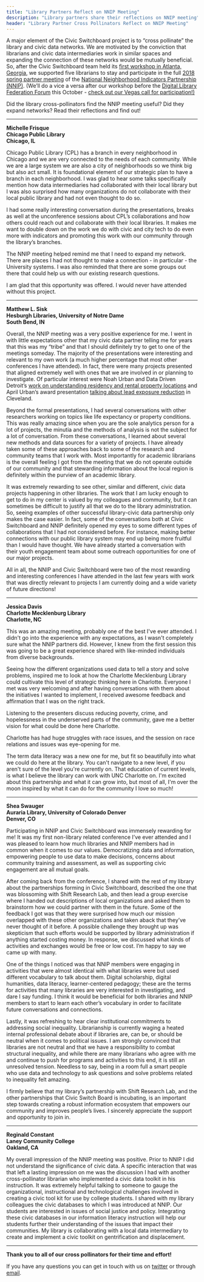```yaml
---
title: "Library Partners Reflect on NNIP Meeting"
description: "Library partners share their reflections on NNIP meeting"
header: "Library Partner Cross Pollinators Reflect on NNIP Meeting"
---
```


A major element of the Civic Switchboard project is to “cross pollinate” the library and civic data networks. We are motivated by the conviction that librarians and civic data intermediaries work in similar spaces and expanding the connection of these networks would be mutually beneficial. So, after the Civic Switchboard team held its [first workshop in Atlanta, Georgia](https://civic-switchboard.github.io/updates/post_8), we supported five librarians to stay and participate in the full [2018 spring partner meeting](https://www.neighborhoodindicators.org/activities/meetings/nnip-partnership-meeting-may-2018) of the [National Neighborhood Indicators Partnership (NNIP)](https://www.neighborhoodindicators.org/about-nnip/nnip-concept). (We’ll do a vice a versa after our workshop before the [Digital Library Federation Forum](https://forum2018.diglib.org/) this October - [check out our Vegas call for participation!)](https://civic-switchboard.github.io/updates/post_7)


Did the library cross-pollinators find the NNIP meeting useful?  Did they expand networks?  Read their reflections and find out! 

***

**Michelle Frisque**   
**Chicago Public Library**  
**Chicago, IL**


Chicago Public Library (CPL) has a branch in every neighborhood in Chicago and we are very connected to the needs of each community. While we are a large system we are also a city of neighborhoods so we think big but also act small.  It is foundational element of our strategic plan to have a branch in each neighborhood. I was glad to hear some talks specifically mention how data intermediaries had  collaborated with their local library but I was also surprised how many organizations do not collaborate with their local public library and had not even thought to do so. 

I had some really interesting conversation during the presentations, breaks as well at the unconference sessions about CPL’s collaborations and how others could reach out and collaborate with their local libraries. It makes me want to double down on the work we do with civic and city tech to do even more with indicators and promoting this work with our community through the library’s branches.
 
 The NNIP meeting helped remind me  that I need to expand my network.  There are places I had not thought to make a connection -  in particular - the University systems.  I was also reminded that there are some groups out there that could help us with our existing research questions.
 
I am glad that this opportunity was offered. I would never have attended without this project.

***

**Matthew L. Sisk**   
**Hesburgh Libraries, University of Notre Dame**   
**South Bend, IN**  

Overall, the NNIP meeting was a very positive experience for me. I went in with little expectations other that my civic data partner telling me for years that this was my “tribe” and that I should definitely try to get to one of the meetings someday.  The majority of the presentations were interesting and relevant to my own work (a much higher percentage that most other conferences I have attended). In fact, there were many projects presented that aligned extremely well with ones that we are involved in or planning to investigate. Of particular interest were Noah Urban and Data Driven Detroit’s [work on understanding residency and rental property locations](http://datadrivendetroit.org/blog/2018/03/22/turning-the-corner/) and April Urban’s award presentation [talking about lead exposure reduction](http://povertycenter.case.edu/publications/exploring-the-relationship-between-vacant-properties-and-community-health-and-safety/) in Cleveland.

 Beyond the formal presentations, I had several conversations with other researchers working on topics like life expectancy or property conditions. This was really amazing since when you are the sole analytics person for a lot of projects, the minutia and the methods of analysis is not the subject for a lot of conversation. From these conversations, I learned about several new methods and data sources for a variety of projects. I have already taken some of these approaches back to some of the research and community teams that I work with. Most importantly for academic librarians is the overall feeling I got from the meeting that we do not operate outside of our community and that stewarding information about the local region is definitely within the purview of an academic library.

It was extremely rewarding to see other, similar and different, civic data projects happening in other libraries. The work that I am lucky enough to get to do in my center is valued by my colleagues and community, but it can sometimes be difficult to justify all that we do to the library administration. So, seeing examples of other successful library-civic data partnership only makes the case easier. In fact, some of the conversations both at Civic Switchboard and NNIP definitely opened my eyes to some different types of collaborations that I had not considered before. For instance, making better connections with our public library system may end up being more fruitful than I would have thought. We have already started a conversation with their youth engagement team about some outreach opportunities for one of our major projects.

All in all, the NNIP and Civic Switchboard were two of the most rewarding and interesting conferences I have attended in the last few years with work that was directly relevant to projects I am currently doing and a wide variety of future directions!


***

**Jessica Davis**   
**Charlotte Mecklenburg Library**  
**Charlotte, NC**  

This was an amazing meeting, probably one of the best I've ever attended. I didn't go into the experience with any expectations, as I wasn't completely sure what the NNIP partners did. However, I knew from the first session this was going to be a great experience shared with like-minded individuals from diverse backgrounds. 
 
Seeing how the different organizations used data to tell a story and solve problems, inspired me to look at how the Charlotte Mecklenburg Library could cultivate this level of strategic thinking here in Charlotte. Everyone I met was very welcoming and after having conversations with them about the initiatives I wanted to implement, I received awesome feedback and affirmation that I was on the right track.
 
Listening to the presenters discuss reducing poverty, crime, and hopelessness in the underserved parts of the community, gave me a better vision for what could be done here Charlotte.
 
Charlotte has had huge struggles with race issues, and the session on race relations and issues was eye-opening for me. 
 
The term data literacy was a new one for me, but fit so beautifully into what we could do here at the library. You can't navigate to a new level, if you aren't sure of the level you're currently on. That education of current levels, is what I believe the library can work with UNC Charlotte on. I'm excited about this partnership and what it can grow into, but most of all, I'm over the moon inspired by what it can do for the community I love so much! 

***

**Shea Swauger**  
**Auraria Library, University of Colorado Denver**  
**Denver, CO**  

Participating in NNIP and Civic Switchboard was immensely rewarding for me! It was my first non-library related conference I’ve ever attended and I was pleased to learn how much libraries and NNIP members had in common when it comes to our values. Democratizing data and information, empowering people to use data to make decisions, concerns about community training and assessment, as well as supporting civic engagement are all mutual goals.
 
After coming back from the conference, I shared with the rest of my library about the partnerships forming in Civic Switchboard, described the one that was blossoming with Shift Research Lab, and then lead a group exercise where I handed out descriptions of local organizations and asked them to brainstorm how we could partner with them in the future. Some of the feedback I got was that they were surprised how much our mission overlapped with these other organizations and taken aback that they’ve never thought of it before. A possible challenge they brought up was skepticism that such efforts would be supported by library administration if anything started costing money. In response, we discussed what kinds of activities and exchanges would be free or low cost. I’m happy to say we came up with many.
 
One of the things I noticed was that NNIP members were engaging in activities that were almost identical with what libraries were but used different vocabulary to talk about them. Digital scholarship, digital humanities, data literacy, learner-centered pedagogy; these are the terms for activities that many libraries are very interested in investigating, and dare I say funding. I think it would be beneficial for both libraries and NNIP members to start to learn each other’s vocabulary in order to facilitate future conversations and connections.
 
Lastly, it was refreshing to hear clear institutional commitments to addressing social inequality. Librarianship is currently waging a heated internal professional debate about if libraries are, can be, or should be neutral when it comes to political issues. I am strongly convinced that libraries are not neutral and that we have a responsibility to combat structural inequality, and while there are many librarians who agree with me and continue to push for programs and activities to this end, it is still an unresolved tension. Needless to say, being in a room full a smart people who use data and technology to ask questions and solve problems related to inequality felt amazing.
 
I firmly believe that my library’s partnership with Shift Research Lab, and the other partnerships that Civic Switch Board is incubating, is an important step towards creating a robust information ecosystem that empowers our community and improves people’s lives. I sincerely appreciate the support and opportunity to join in. 

*** 

**Reginald Constant**  
**Laney Community College**  
**Oakland, CA**  

My overall impression of the NNIP meeting was positive. Prior to NNIP I did not understand the significance of civic data. A specific interaction that was that left a lasting impression on me was the discussion I had with another cross-pollinator librarian who implemented a civic data toolkit in his instruction. It was extremely helpful talking to someone to gauge the organizational, instructional and technological challenges involved in creating a civic tool kit for use by college students. I shared with my library colleagues the civic databases to which I was introduced at NNIP. Our students are interested in issues of social justice and policy. Integrating these civic databases in our information literacy instruction will help our students further their understanding of the issues that impact their communities. My library is collaborating with a local data intermediary to create and implement a civic toolkit on gentrification and displacement.

***

**Thank you to all of our cross pollinators for their time and effort!**

If you have any questions you can get in touch with us on [twitter](https://twitter.com/civicswitch) or through [email](mailto:civic-switchboard@pitt.edu).


